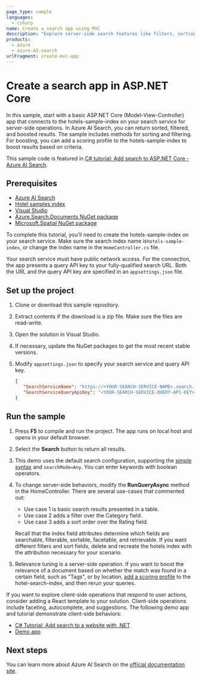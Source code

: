 ```yaml
---
page_type: sample
languages:
  - csharp
name: Create a search app using MVC
description: "Explore server-side search features like filters, sorting, and relevance tuning in this ASP.NET Core (MVC) app for Azure AI Search."
products:
  - azure
  - azure-AI-search
urlFragment: create-mvc-app
---
```


# Create a search app in ASP.NET Core

In this sample, start with a basic ASP.NET Core (Model-View-Controller) app that connects to the hotels-sample-index on your search service for server-side operations. In Azure AI Search, you can return sorted, filtered, and boosted results. The sample includes methods for sorting and filtering. For boosting, you can add a scoring profile to the hotels-sample-index to boost results based on criteria.

This sample code is featured in [C# tutorial: Add search to ASP.NET Core - Azure AI Search](https://docs.microsoft.com/azure/search/tutorial-csharp-create-mvc-app). 

## Prerequisites

+ [Azure AI Search](search-create-app-portal.md)
+ [Hotel samples index](search-get-started-portal.md)
+ [Visual Studio](https://visualstudio.microsoft.com/downloads/)
+ [Azure.Search.Documents NuGet package](https://www.nuget.org/packages/Azure.Search.Documents/)
+ [Microsoft.Spatial NuGet package](https://www.nuget.org/packages/Microsoft.Spatial/)

To complete this tutorial, you'll need to create the hotels-sample-index on your search service. Make sure the search index name is`hotels-sample-index`, or change the index name in the `HomeController.cs` file.

Your search service must have public network access. For the connection, the app presents a query API key to your fully-qualified search URL. Both the URL and the query API key are specified in an `appsettings.json` file.

## Set up the project

1. Clone or download this sample repository.

1. Extract contents if the download is a zip file. Make sure the files are read-write.

1. Open the solution in Visual Studio.

1. If necessary, update the NuGet packages to get the most recent stable versions.

1. Modify `appsettings.json` to specify your search service and query API key.

   ```json
   {
      "SearchServiceName": "https://<YOUR-SEARCH-SERVICE-NAME>.search.windows.net",
      "SearchServiceQueryApiKey": "<YOUR-SEARCH-SERVICE-QUERY-API-KEY>"
   }
   ```

## Run the sample

1. Press **F5** to compile and run the project. The app runs on local host and opens in your default browser.

1. Select the **Search** button to return all results.

1. This demo uses the default search configuration, supporting the [simple syntax](https://learn.microsoft.com/azure/search/query-simple-syntax) and `searchMode=Any`. You can enter keywords with boolean operators.

1. To change server-side behaviors, modify the **RunQueryAsync** method in the HomeController. There are several use-cases that commented out:

   + Use case 1 is basic search results presented in a table.
   + Use case 2 adds a filter over the Category field.
   + Use case 3 adds a sort order over the Rating field.

   Recall that the index field attributes determine which fields are searchable, filterable, sortable, facetable, and retrievable. If you want different filters and sort fields, delete and recreate the hotels index with the attribution necessary for your scenario.

1. Relevance tuning is a server-side operation. If you want to boost the relevance of a document based on whether the match was found in a certain field, such as "Tags", or by location, [add a scoring profile](https://learn.microsoft.com/azure/search/index-add-scoring-profiles) to the hotel-search-index, and then rerun your queries.

If you want to explore client-side operations that respond to user actions, consider adding a React template to your solution. Client-side operations include faceting, autocomplete, and suggestions. The following demo app and tutorial demonstrate client-side behaviors:

+ [C# Tutorial: Add search to a website with .NET](https://learn.microsoft.com/azure/search/tutorial-csharp-overview)
+ [Demo app](https://victorious-beach-0ab88b51e.azurestaticapps.net/)

## Next steps

You can learn more about Azure AI Search on the [official documentation site](https://docs.microsoft.com/azure/search).